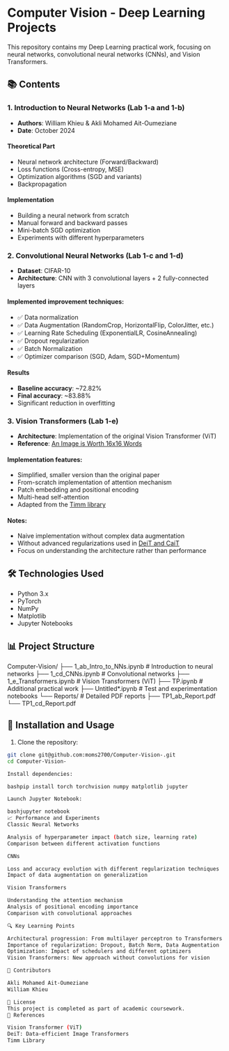 # Computer Vision - Deep Learning Projects

This repository contains my Deep Learning practical work, focusing on neural networks, convolutional neural networks (CNNs), and Vision Transformers.

## 📚 Contents

### 1. Introduction to Neural Networks (Lab 1-a and 1-b)
- **Authors**: William Khieu & Akli Mohamed Ait-Oumeziane
- **Date**: October 2024

#### Theoretical Part
- Neural network architecture (Forward/Backward)
- Loss functions (Cross-entropy, MSE)
- Optimization algorithms (SGD and variants)
- Backpropagation

#### Implementation
- Building a neural network from scratch
- Manual forward and backward passes
- Mini-batch SGD optimization
- Experiments with different hyperparameters

### 2. Convolutional Neural Networks (Lab 1-c and 1-d)
- **Dataset**: CIFAR-10
- **Architecture**: CNN with 3 convolutional layers + 2 fully-connected layers

#### Implemented improvement techniques:
- ✅ Data normalization
- ✅ Data Augmentation (RandomCrop, HorizontalFlip, ColorJitter, etc.)
- ✅ Learning Rate Scheduling (ExponentialLR, CosineAnnealing)
- ✅ Dropout regularization
- ✅ Batch Normalization
- ✅ Optimizer comparison (SGD, Adam, SGD+Momentum)

#### Results
- **Baseline accuracy**: ~72.82%
- **Final accuracy**: ~83.88%
- Significant reduction in overfitting

### 3. Vision Transformers (Lab 1-e)
- **Architecture**: Implementation of the original Vision Transformer (ViT)
- **Reference**: [An Image is Worth 16x16 Words](https://arxiv.org/abs/2010.11929)

#### Implementation features:
- Simplified, smaller version than the original paper
- From-scratch implementation of attention mechanism
- Patch embedding and positional encoding
- Multi-head self-attention
- Adapted from the [Timm library](https://github.com/rwightman/pytorch-image-models)

#### Notes:
- Naive implementation without complex data augmentation
- Without advanced regularizations used in [DeiT and CaiT](https://github.com/facebookresearch/deit)
- Focus on understanding the architecture rather than performance

## 🛠️ Technologies Used
- Python 3.x
- PyTorch
- NumPy
- Matplotlib
- Jupyter Notebooks

## 📊 Project Structure
Computer-Vision/
├── 1_ab_Intro_to_NNs.ipynb       # Introduction to neural networks
├── 1_cd_CNNs.ipynb                # Convolutional networks
├── 1_e_Transformers.ipynb         # Vision Transformers (ViT)
├── TP.ipynb                       # Additional practical work
├── Untitled*.ipynb                # Test and experimentation notebooks
└── Reports/                       # Detailed PDF reports
├── TP1_ab_Report.pdf
└── TP1_cd_Report.pdf

## 🚀 Installation and Usage

1. Clone the repository:
```bash
git clone git@github.com:moms2700/Computer-Vision-.git
cd Computer-Vision-

Install dependencies:

bashpip install torch torchvision numpy matplotlib jupyter

Launch Jupyter Notebook:

bashjupyter notebook
📈 Performance and Experiments
Classic Neural Networks

Analysis of hyperparameter impact (batch size, learning rate)
Comparison between different activation functions

CNNs

Loss and accuracy evolution with different regularization techniques
Impact of data augmentation on generalization

Vision Transformers

Understanding the attention mechanism
Analysis of positional encoding importance
Comparison with convolutional approaches

🔍 Key Learning Points

Architectural progression: From multilayer perceptron to Transformers
Importance of regularization: Dropout, Batch Norm, Data Augmentation
Optimization: Impact of schedulers and different optimizers
Vision Transformers: New approach without convolutions for vision

👥 Contributors

Akli Mohamed Ait-Oumeziane
William Khieu

📝 License
This project is completed as part of academic coursework.
🔗 References

Vision Transformer (ViT)
DeiT: Data-efficient Image Transformers
Timm Library
